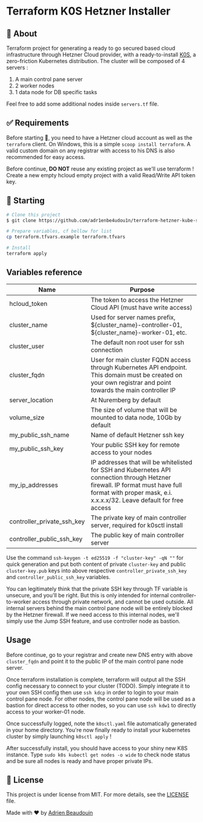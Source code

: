 # Terraform K0S Hetzner Installer

## :dart: About ##

Terraform project for generating a ready to go secured based cloud infrastructure through Hetzner Cloud provider, with a ready-to-install [K0S](https://k0sproject.io/), a zero-friction Kubernetes distribution. The cluster will be composed of 4 servers :

1. A main control pane server
2. 2 worker nodes
3. 1 data node for DB specific tasks

Feel free to add some additional nodes inside `servers.tf` file.

## :white_check_mark: Requirements ##

Before starting :checkered_flag:, you need to have a Hetzner cloud account as well as the `terraform` client. On Windows, this is a simple `scoop install terraform`. A valid custom domain on any registrar with access to his DNS is also recommended for easy access.

Before continue, **DO NOT** reuse any existing project as we'll use terraform ! Create a new empty hcloud empty project with a valid Read/Write API token key.

## :checkered_flag: Starting ##

```bash
# Clone this project
$ git clone https://github.com/adr1enbe4udou1n/terraform-hetzner-kube-sample

# Prepare variables, cf bellow for list
cp terraform.tfvars.example terraform.tfvars

# Install
terraform apply
```

## Variables reference

| Name                       | Purpose                                                                                                                                                                                                |
| -------------------------- | ------------------------------------------------------------------------------------------------------------------------------------------------------------------------------------------------------ |
| hcloud_token               | The token to access the Hetzner Cloud API (must have write access)                                                                                                                                     |
| cluster_name               | Used for server names prefix, ${cluster_name}-controller-01, ${cluster_name}-worker-01, etc.                                                                                                           |
| cluster_user               | The default non root user for ssh connection                                                                                                                                                           |
| cluster_fqdn               | User for main cluster FQDN access through Kubernetes API endpoint. This domain must be created on your own registrar and point towards the main controller IP                                          |
| server_location            | At Nuremberg by default                                                                                                                                                                                |
| volume_size                | The size of volume that will be mounted to data node, 10Gb by default                                                                                                                                  |
| my_public_ssh_name         | Name of default Hetzner ssh key                                                                                                                                                                        |
| my_public_ssh_key          | Your public SSH key for remote access to your nodes                                                                                                                                                    |
| my_ip_addresses            | IP addresses that will be whitelisted for SSH and Kubernetes API connection through Hetzner firewall. IP format must have full format with proper mask, e.i. x.x.x.x/32. Leave default for free access |
| controller_private_ssh_key | The private key of main controller server, required for k0sctl install                                                                                                                                 |
| controller_public_ssh_key  | The public key of main controller server                                                                                                                                                               |

Use the command `ssh-keygen -t ed25519 -f "cluster-key" -qN ""` for quick generation and put both content of private `cluster-key` and public `cluster-key.pub` keys into above respective `controller_private_ssh_key` and `controller_public_ssh_key` variables.

You can legitimately think that the private SSH key through TF variable is unsecure, and you'll be right. But this is only intended for internal controller-to-worker access through private network, and cannot be used outside. All internal servers behind the main control pane node will be entirely blocked by the Hetzner firewall. If we need access to this internal nodes, we'll simply use the Jump SSH feature, and use controller node as bastion.

## Usage

Before continue, go to your registrar and create new DNS entry with above `cluster_fqdn` and point it to the public IP of the main control pane node server.

Once terraform installation is complete, terraform will output all the SSH config necessary to connect to your cluster (TODO). Simply integrate it to your own SSH config then use `ssh kdcp` in order to login to your main control pane node. For other nodes, the control pane node will be used as a bastion for direct access to other nodes, so you can use `ssh kdw1` to directly access to your worker-01 node.

Once successfully logged, note the `k0sctl.yaml` file automatically generated in your home directory. You're now finally ready to install your kubernetes cluster by simply launching `k0sctl apply` !

After successfully install, you should have access to your shiny new K8S instance. Type `sudo k0s kubectl get nodes -o wide` to check node status and be sure all nodes is ready and have proper private IPs.

## :memo: License ##

This project is under license from MIT. For more details, see the [LICENSE](https://adr1enbe4udou1n.mit-license.org/) file.

Made with :heart: by <a href="https://github.com/adr1enbe4udou1n" target="_blank">Adrien Beaudouin</a>
